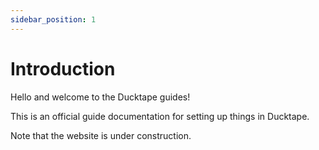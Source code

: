 ```yaml
---
sidebar_position: 1
---
```


# Introduction
Hello and welcome to the Ducktape guides!

This is an official guide documentation for setting up things in Ducktape.

Note that the website is under construction.
